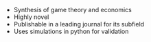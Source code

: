 - Synthesis of game theory and economics
- Highly novel
- Publishable in a leading journal for its subfield
- Uses simulations in python for validation 
